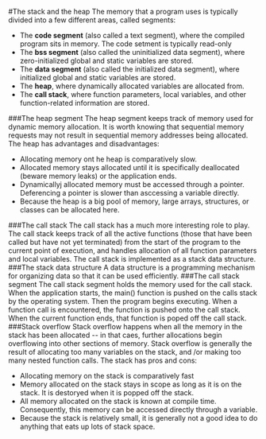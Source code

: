 #The stack and the heap
The memory that a program uses is typically divided into a few different areas, called segments:
- The **code segment** (also called a text segment), where the compiled program sits in memory. The code setment is typically read-only
- The **bss segment** (also called the uninitialized data segment), where zero-initialized global and static variables are stored.
- The **data segment** (also called the initialized data segment), where initialized global and static variables are stored.
- The **heap**, where dynamically allocated variables are allocated from.
- The **call stack**, where function parameters, local variables, and other function-related information are stored.

###The heap segment
The heap segment keeps track of memory used for dynamic memory allocation.
It is worth knowing that sequential memory requests may not result in sequential memory addresses being allocated.
The heap has advantages and disadvantages:
- Allocating memory ont he heap is comparatively slow.
- Allocated memory stays allocated until it is specifically deallocated (beware memory leaks) or the application ends.
- Dynamicallyj allocated memory must be accessed through a pointer. Deferencing a pointer is slower than asccessing a variable directly.
- Because the heap is a big pool of memory, large arrays, structures, or classes can be allocated here.

###The call stack
The call stack has a much more interesting role to play. The call stack keeps track of all the active functions (those that have been called but have not yet terminated) from the start of the program to the current point of execution, and handles allocation of all function parameters and local variables.
The call stack is implemented as a stack data structure.
###The stack data structure
A data structure is a programming mechanism for organizing data so that it can be used efficiently.
###The call stack segment
The call stack segment holds the memory used for the call stack. When the application starts, the main() function is pushed on the calls stack by the operating system. Then the program begins executing.
When a function call is encountered, the function is pushed onto the call stack. When the current function ends, that function is poped off the call stack.
###Stack overflow
Stack overflow happens when all the memory in the stack has been allocated -- in that caes, further allocations begin overflowing into other sections of memory.
Stack overflow is generally the result of allocating too many variables on the stack, and /or making too many nested function calls.
The stack has pros and cons:
- Allocating memory on the stack is comparatively fast
- Memory allocated on the stack stays in scope as long as it is on the stack. It is destoryed when it is popped off the stack.
- All memory allocated on the stack is known at compile time. Consequently, this memory can be accessed directly through a variable.
- Because the stack is relatively small, it is generally not a good idea to do anything that eats up lots of stack space.
